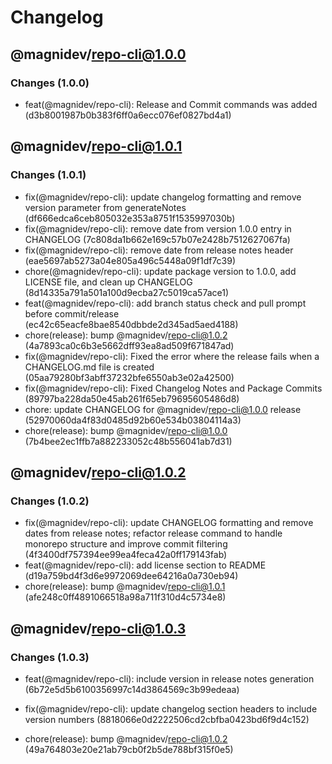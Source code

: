 # Changelog

## @magnidev/repo-cli@1.0.0

### Changes (1.0.0)

- feat(@magnidev/repo-cli): Release and Commit commands was added (d3b8001987b0b383f6ff0a6ecc076ef0827bd4a1)

## @magnidev/repo-cli@1.0.1

### Changes (1.0.1)

- fix(@magnidev/repo-cli): update changelog formatting and remove version parameter from generateNotes (df666edca6ceb805032e353a8751f1535997030b)
- fix(@magnidev/repo-cli): remove date from version 1.0.0 entry in CHANGELOG (7c808da1b662e169c57b07e2428b7512627067fa)
- fix(@magnidev/repo-cli): remove date from release notes header (eae5697ab5273a04e805a496c5448a09f1df7c39)
- chore(@magnidev/repo-cli): update package version to 1.0.0, add LICENSE file, and clean up CHANGELOG (8d14335a791a501a100d9ecba27c5019ca57ace1)
- feat(@magnidev/repo-cli): add branch status check and pull prompt before commit/release (ec42c65eacfe8bae8540dbbde2d345ad5aed4188)
- chore(release): bump @magnidev/repo-cli@1.0.2 (4a7893ca0c6b3e5662dff93ea8ad509f671847ad)
- fix(@magnidev/repo-cli): Fixed the error where the release fails when a CHANGELOG.md file is created (05aa79280bf3abff37232bfe6550ab3e02a42500)
- fix(@magnidev/repo-cli): Fixed Changelog Notes and Package Commits (89797ba228da50e45ab261f65eb79695605486d8)
- chore: update CHANGELOG for @magnidev/repo-cli@1.0.0 release (52970060da4f83d0485d92b60e534b03804114a3)
- chore(release): bump @magnidev/repo-cli@1.0.0 (7b4bee2ec1ffb7a882233052c48b556041ab7d31)

## @magnidev/repo-cli@1.0.2

### Changes (1.0.2)

- fix(@magnidev/repo-cli): update CHANGELOG formatting and remove dates from release notes; refactor release command to handle monorepo structure and improve commit filtering (4f3400df757394ee99ea4feca42a0ff179143fab)
- feat(@magnidev/repo-cli): add license section to README (d19a759bd4f3d6e9972069dee64216a0a730eb94)
- chore(release): bump @magnidev/repo-cli@1.0.1 (afe248c0ff4891066518a98a711f310d4c5734e8)


## @magnidev/repo-cli@1.0.3
### Changes (1.0.3)

- feat(@magnidev/repo-cli): include version in release notes generation (6b72e5d5b6100356997c14d3864569c3b99edeaa)

- fix(@magnidev/repo-cli): update changelog section headers to include version numbers (8818066e0d2222506cd2cbfba0423bd6f9d4c152)

- chore(release): bump @magnidev/repo-cli@1.0.2 (49a764803e20e21ab79cb0f2b5de788bf315f0e5)
